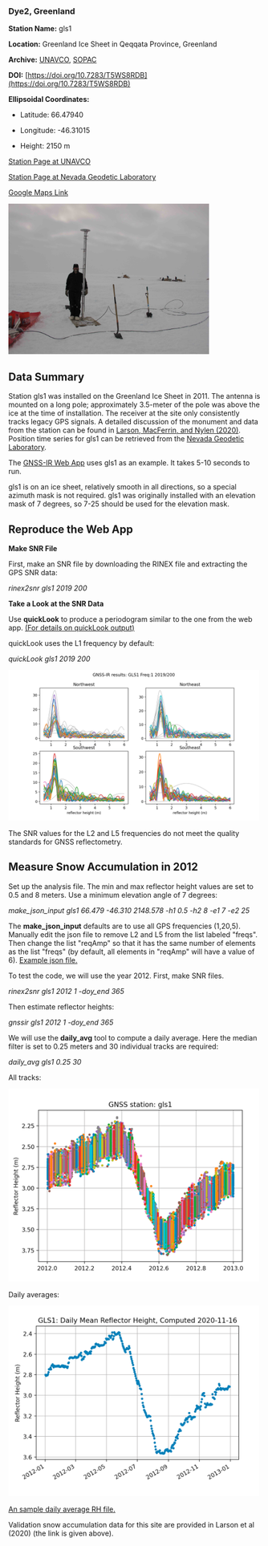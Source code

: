 ### Dye2, Greenland 

**Station Name:**		gls1

**Location:**  Greenland Ice Sheet in Qeqqata Province, Greenland

**Archive:**  [UNAVCO](http://www.unavco.org), [SOPAC](http://sopac-csrc.ucsd.edu/index.php/sopac/)

**DOI:**  [https://doi.org/10.7283/T5WS8RDB](https://doi.org/10.7283/T5WS8RDB)

**Ellipsoidal Coordinates:**

- Latitude: 66.47940

- Longitude:  -46.31015

- Height:    2150 m

[Station Page at UNAVCO](https://www.unavco.org/instrumentation/networks/status/nota/overview/gls1)

[Station Page at Nevada Geodetic Laboratory](http://geodesy.unr.edu/NGLStationPages/stations/GLS1.sta)

[Google Maps Link](https://goo.gl/maps/391a7h2HpacAa59u8) 

<img src="gls1.jpg" width="400">

## Data Summary

Station gls1 was installed on the Greenland Ice Sheet in 2011. 
The antenna is mounted on a long pole; approximately 3.5-meter of the pole was above the ice at the time of installation. 
The receiver at the site only consistently tracks legacy GPS signals. A detailed discussion of the monument and 
data from the station can be found in [Larson, MacFerrin, and Nylen (2020)](https://tc.copernicus.org/articles/14/1985/2020/tc-14-1985-2020.pdf). 
Position time series for gls1 can be retrieved from the [Nevada Geodetic Laboratory](http://geodesy.unr.edu/gps_timeseries/tenv3/IGS14/GLS1.tenv3).


The [GNSS-IR Web App](https://gnss-reflections.org/fancy6?example=gls1) uses gls1 as an example. It takes 5-10 seconds to run.


gls1 is on an ice sheet, relatively smooth in all directions, so a special azimuth mask is not required.
gls1 was originally installed with an elevation mask of 7 degrees, so 7-25 should be used for the elevation mask.

## Reproduce the Web App

**Make SNR File**

First, make an SNR file by downloading the RINEX file and extracting the GPS SNR data:

*rinex2snr gls1 2019 200*

**Take a Look at the SNR Data**

Use **quickLook** to produce a periodogram similar to the one from the web app. [(For details on quickLook output)](../../docs/quickLook_desc.md)

quickLook uses the L1 frequency by default:

*quickLook gls1 2019 200*

<img src="gls1-L1.png" width="500">

The SNR values for the L2 and L5 frequencies do not meet the quality standards for GNSS reflectometry.

## Measure Snow Accumulation in 2012

Set up the analysis file. The min and max reflector height values are set to 0.5 and 8 meters. 
Use a minimum elevation angle of 7 degrees: 

*make_json_input gls1 66.479 -46.310 2148.578 -h1 0.5 -h2 8 -e1 7 -e2 25*

The **make_json_input** defaults are to use all GPS frequencies (1,20,5). 
Manually edit the json file to remove L2 and L5 from the list 
labeled "freqs". Then change the list "reqAmp" so that it has the same number 
of elements as the list "freqs" (by default, all elements in "reqAmp" will have a value of 6). 
[Example json file.](gls1.json)

To test the code, we will use the year 2012. First, make SNR files.

*rinex2snr gls1 2012 1 -doy_end 365*

Then estimate reflector heights:

*gnssir gls1 2012 1 -doy_end 365*

We will use the **daily_avg** tool to compute a daily average. Here the median filter is set to 0.25 meters 
and 30 individual tracks are required:

*daily_avg gls1 0.25 30*

All tracks:

<img src="gls1-1.png" width="500"/>

Daily averages:

<img src="gls1-2.png" width="500"/>


[An sample daily average RH file.](gls1-dailyavg.txt)

Validation snow accumulation data for this site are provided in Larson et al (2020) (the link is given above).
